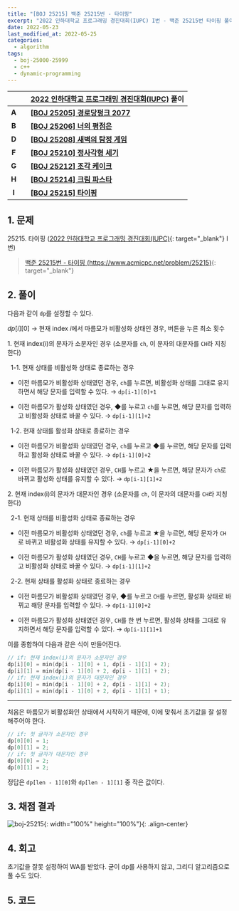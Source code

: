 ```yaml
---
title: "[BOJ 25215] 백준 25215번 - 타이핑"
excerpt: "2022 인하대학교 프로그래밍 경진대회(IUPC) I번 - 백준 25215번 타이핑 풀이"
date: 2022-05-23
last_modified_at: 2022-05-25
categories:
  - algorithm
tags:
  - boj-25000-25999
  - c++
  - dynamic-programming
---
```


|||[2022 인하대학교 프로그래밍 경진대회(IUPC)](https://burningfalls.github.io/contest/iupc2022-baekjoon-contest/) 풀이|
|:---:|:---:|:---|
|**A**||**[[BOJ 25205] 경로당펑크 2077](https://burningfalls.github.io/algorithm/boj-25205/)**|
|**B**||**[[BOJ 25206] 너의 평점은](https://burningfalls.github.io/algorithm/boj-25206/)**|
|**D**||**[[BOJ 25208] 새벽의 탐정 게임](https://burningfalls.github.io/algorithm/boj-25208/)**|
|**F**||**[[BOJ 25210] 정사각형 세기](https://burningfalls.github.io/algorithm/boj-25210/)**|
|**G**||**[[BOJ 25212] 조각 케이크](https://burningfalls.github.io/algorithm/boj-25212/)**|
|**H**||**[[BOJ 25214] 크림 파스타](https://burningfalls.github.io/algorithm/boj-25214/)**|
|**I**||**[[BOJ 25215] 타이핑](https://burningfalls.github.io/algorithm/boj-25215/)**|

## 1. 문제
$25215$. 타이핑 ([2022 인하대학교 프로그래밍 경진대회(IUPC)](https://burningfalls.github.io/contest/iupc-baekjoon-contest/){: target="_blank"} I번)

> [백준 25215번 - 타이핑 (https://www.acmicpc.net/problem/25215)](https://www.acmicpc.net/problem/25215){: target="_blank"}

## 2. 풀이

다음과 같이 `dp`를 설정할 수 있다.

$dp[i][0]$ $\rightarrow$ 현재 index $i$에서 마름모가 비활성화 상태인 경우, 버튼을 누른 최소 횟수

$1$. 현재 index(i)의 문자가 소문자인 경우 (소문자를 `ch`, 이 문자의 대문자를 `CH`라 지칭한다)

$\;$ 1-1. 현재 상태를 비활성화 상태로 종료하는 경우

* 이전 마름모가 비활성화 상태였던 경우, `ch`를 누르면, 비활성화 상태를 그대로 유지하면서 해당 문자를 입력할 수 있다. $\rightarrow$ `dp[i-1][0]+1`

* 이전 마름모가 활성화 상태였던 경우, ◆를 누르고 `ch`를 누르면, 해당 문자를 입력하고 비활성화 상태로 바꿀 수 있다. $\rightarrow$ `dp[i-1][1]+2`

$\;$ 1-2. 현재 상태를 활성화 상태로 종료하는 경우

* 이전 마름모가 비활성화 상태였던 경우, `ch`를 누르고 ◆를 누르면, 해당 문자를 입력하고 활성화 상태로 바꿀 수 있다. $\rightarrow$ `dp[i-1][0]+2`

* 이전 마름모가 활성화 상태였던 경우, `CH`를 누르고 ★을 누르면, 해당 문자가 `ch`로 바뀌고 활성화 상태를 유지할 수 있다. $\rightarrow$ `dp[i-1][1]+2`

$2$. 현재 index(i)의 문자가 대문자인 경우 (소문자를 `ch`, 이 문자의 대문자를 `CH`라 지칭한다)

$\;$ 2-1. 현재 상태를 비활성화 상태로 종료하는 경우

* 이전 마름모가 비활성화 상태였던 경우, `ch`를 누르고 ★을 누르면, 해당 문자가 `CH`로 바뀌고 비활성화 상태를 유지할 수 있다. $\rightarrow$ `dp[i-1][0]+2`

* 이전 마름모가 활성화 상태였던 경우, `CH`를 누르고 ◆을 누르면, 해당 문자를 입력하고 비활성화 상태로 바꿀 수 있다. $\rightarrow$ `dp[i-1][1]+2`

$\;$ 2-2. 현재 상태를 활성화 상태로 종료하는 경우

* 이전 마름모가 비활성화 상태였던 경우, ◆를 누르고 `CH`를 누르면, 활성화 상태로 바뀌고 해당 문자를 입력할 수 있다. $\rightarrow$ `dp[i-1][0]+2`

* 이전 마름모가 활성화 상태였던 경우, `CH`를 한 번 누르면, 활성화 상태를 그대로 유지하면서 해당 문자를 입력할 수 있다. $\rightarrow$ `dp[i-1][1]+1`

이를 종합하여 다음과 같은 식이 만들어진다.

```cpp
// if: 현재 index(i)의 문자가 소문자인 경우
dp[i][0] = min(dp[i - 1][0] + 1, dp[i - 1][1] + 2);
dp[i][1] = min(dp[i - 1][0] + 2, dp[i - 1][1] + 2);
// if: 현재 index(i)의 문자가 대문자인 경우
dp[i][0] = min(dp[i - 1][0] + 2, dp[i - 1][1] + 2);
dp[i][1] = min(dp[i - 1][0] + 2, dp[i - 1][1] + 1);
```

---

처음은 마름모가 비활성화인 상태에서 시작하기 때문에, 이에 맞춰서 초기값을 잘 설정해주어야 한다.

```cpp
// if: 첫 글자가 소문자인 경우
dp[0][0] = 1;
dp[0][1] = 2;
// if: 첫 글자가 대문자인 경우
dp[0][0] = 2;
dp[0][1] = 2;
```

정답은 `dp[len - 1][0]`와 `dp[len - 1][1]` 중 작은 값이다.

## 3. 채점 결과

![boj-25215](https://user-images.githubusercontent.com/30232837/169728670-da642475-0d95-484b-ae64-c190c28210f0.png "boj-25215"){: width="100%" height="100%"}{: .align-center}

## 4. 회고

초기값을 잘못 설정하여 WA를 받았다. 굳이 dp를 사용하지 않고, 그리디 알고리즘으로 풀 수도 있다.

## 5. 코드

<script src="https://gist.github.com/BurningFalls/b4faacbc552b57de4d963b8e8dd0c803.js"></script>